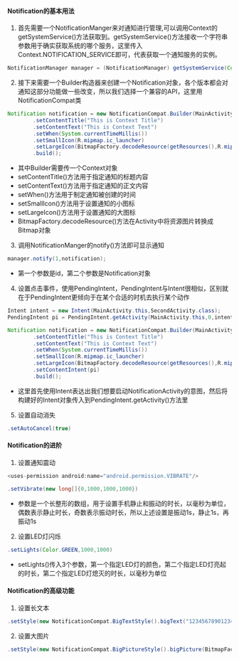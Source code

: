 #### Notification的基本用法

1. 首先需要一个NotificationManger来对通知进行管理,可以调用Context的getSystemService()方法获取到。getSystemService()方法接收一个字符串参数用于确实获取系统的哪个服务，这里传入Context.NOTIFICATION_SERVICE即可，代表获取一个通知服务的实例。

```java
NotificationManager manager = (NotificationManager) getSystemService(Context.NOTIFICATION_SERVICE);
```

2. 接下来需要一个Builder构造器来创建一个Notification对象，各个版本都会对通知这部分功能做一些改变，所以我们选择一个兼容的API，这里用NotificationCompat类

```java
Notification notification = new NotificationCompat.Builder(MainActivity.this)
        .setContentTitle("This is Context Title")
        .setContentText("This is Context Text")
        .setWhen(System.currentTimeMillis())
        .setSmallIcon(R.mipmap.ic_launcher)
        .setLargeIcon(BitmapFactory.decodeResource(getResources(),R.mipmap.ic_launcher))
        .build();
```
- 其中Builder需要传一个Context对象
- setContentTitle()方法用于指定通知的标题内容
- setContentText()方法用于指定通知的正文内容
- setWhen()方法用于制定通知被创建的时间
- setSmallIcon()方法用于设置通知的小图标
- setLargeIcon()方法用于设置通知的大图标
- BitmapFactory.decodeResource()方法在Activity中将资源图片转换成Bitmap对象

3. 调用NotificationManger的notify()方法即可显示通知

```java
manager.notify(1,notification);
```

- 第一个参数是id，第二个参数是Notification对象


4. 设置点击事件，使用PendingIntent，PendingIntent与Intent很相似，区别就在于PendingIntent更倾向于在某个合适的时机去执行某个动作

```java
Intent intent = new Intent(MainActivity.this,SecondActivity.class);
PendingIntent pi = PendingIntent.getActivity(MainActivity.this,0,intent,0);
```

```java
Notification notification = new NotificationCompat.Builder(MainActivity.this)
        .setContentTitle("This is Context Title")
        .setContentText("This is Context Text")
        .setWhen(System.currentTimeMillis())
        .setSmallIcon(R.mipmap.ic_launcher)
        .setLargeIcon(BitmapFactory.decodeResource(getResources(),R.mipmap.ic_launcher))
        .setContentIntent(pi)
        .build();
```

- 这里首先使用Intent表达出我们想要启动NotificationActivity的意图，然后将构建好的Intent对象传入到PendingIntent.getActivity()方法里

5. 设置自动消失

```java
.setAutoCancel(true)
```


#### Notification的进阶

1. 设置通知震动

```java
<uses-permission android:name="android.permission.VIBRATE"/>
```

```java
.setVibrate(new long[]{0,1000,1000,1000})
```

- 参数是一个长整形的数组，用于设置手机静止和振动的时长，以毫秒为单位，偶数表示静止时长，奇数表示振动时长，所以上述设置是振动1s，静止1s，再振动1s

2. 设置LED灯闪烁

```java
.setLights(Color.GREEN,1000,1000)
```

- setLights()传入3个参数，第一个指定LED灯的颜色，第二个指定LED灯亮起的时长，第二个指定LED灯熄灭的时长，以毫秒为单位

#### Notification的高级功能

1. 设置长文本

```java
.setStyle(new NotificationCompat.BigTextStyle().bigText("123456789012345678923456782345678934567898765432345678765"))
```

2. 设置大图片

```java
.setStyle(new NotificationCompat.BigPictureStyle().bigPicture(BitmapFactory.decodeResource(getResources(),R.mipmap.ic_launcher)))
```


